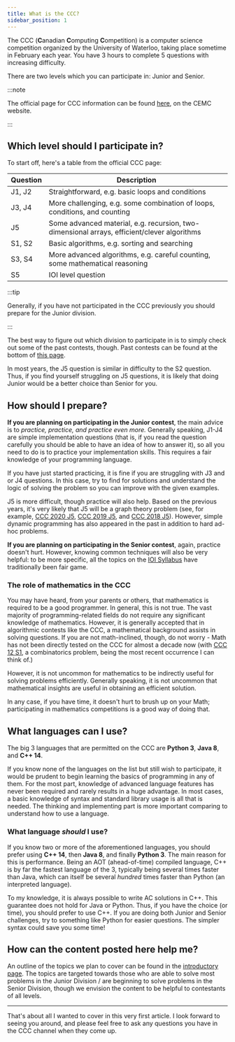 ```yaml
---
title: What is the CCC?
sidebar_position: 1
---
```


The CCC (**C**anadian **C**omputing **C**ompetition) is a computer science competition organized by the University of Waterloo, taking place sometime in February each year. You have 3 hours to complete 5 questions with increasing difficulty.

There are two levels which you can participate in: Junior and Senior.

:::note

The official page for CCC information can be found [here](https://cemc.uwaterloo.ca/contests/computing.html), on the CEMC website.

:::

## Which level should I participate in?

To start off, here's a table from the official CCC page:

| Question | Description                                                                                 |
| -------- | ------------------------------------------------------------------------------------------- |
| J1, J2   | Straightforward, e.g. basic loops and conditions                                            |
| J3, J4   | More challenging, e.g. some combination of loops, conditions, and counting                  |
| J5       | Some advanced material, e.g. recursion, two-dimensional arrays, efficient/clever algorithms |
| S1, S2   | Basic algorithms, e.g. sorting and searching                                                |
| S3, S4   | More advanced algorithms, e.g. careful counting, some mathematical reasoning                |
| S5       | IOI level question                                                                          |

:::tip

Generally, if you have not participated in the CCC previously you should prepare for the Junior division.

:::

The best way to figure out which division to participate in is to simply check out some of the past contests, though.
Past contests can be found at the bottom of [this page](https://cemc.uwaterloo.ca/contests/past_contests.html).

In most years, the J5 question is similar in difficulty to the S2 question. Thus, if you find yourself struggling on J5 questions, it is likely that doing Junior would be a better choice than Senior for you.

## How should I prepare?

**If you are planning on participating in the Junior contest**, the main advice is to _practice, practice, and practice even more._ Generally speaking, J1-J4 are simple implementation questions (that is, if you read the question carefully you should be able to have an idea of how to answer it), so all you need to do is to practice your implementation skills. This requires a fair knowledge of your programming language.

If you have just started practicing, it is fine if you are struggling with J3 and or J4 questions. In this case, try to find for solutions and understand the logic of solving
the problem so you can improve with the given examples.

J5 is more difficult, though practice will also help. Based on the previous years, it's very likely that J5 will be a graph theory problem (see, for example, [CCC 2020 J5](https://dmoj.ca/problem/ccc20s2), [CCC 2019 J5](https://dmoj.ca/problem/ccc19j5), and [CCC 2018 J5](https://dmoj.ca/problem/ccc18j5)). However, simple dynamic programming has also appeared in the past in addition to hard ad-hoc problems.

**If you are planning on participating in the Senior contest**, again, practice doesn't hurt. However, knowing common techniques will also be very helpful: to be more specific, all the topics on the [IOI Syllabus](https://ioinformatics.org/files/ioi-syllabus-2019.pdf) have traditionally been fair game.

### The role of mathematics in the CCC

You may have heard, from your parents or others, that mathematics is required to be a good programmer. In general, this is not true. The vast majority of programming-related fields do not require any significant knowledge of mathematics. However, it is generally accepted that in algorithmic contests like the CCC, a mathematical background assists in solving questions. If you are not math-inclined, though, do not worry - Math has not been directly tested on the CCC for almost a decade now (with [CCC 12 S1](https://dmoj.ca/problem/ccc12s1), a combinatorics problem, being the most recent occurrence I can think of.)

However, it is not uncommon for mathematics to be indirectly useful for solving problems efficiently. Generally speaking, it is not uncommon that mathematical insights are useful in obtaining an efficient solution.

In any case, if you have time, it doesn't hurt to brush up on your Math; participating in mathematics competitions is a good way of doing that.

## What languages can I use?

The big 3 languages that are permitted on the CCC are **Python 3**, **Java 8**, and **C++ 14**.

If you know none of the languages on the list but still wish to participate, it would be prudent to begin learning the basics of programming in any of them.
For the most part, knowledge of advanced language features has never been required and rarely results in a huge advantage. In most cases, a basic knowledge of syntax and standard library usage is all that is needed. The thinking and implementing part is more important comparing to understand how to use a language.

### What language _should_ I use?

If you know two or more of the aforementioned languages, you should prefer using **C++ 14**, then **Java 8**, and finally **Python 3**.
The main reason for this is performance. Being an AOT (ahead-of-time) compiled language, C++ is by far the fastest language of the 3, typically being several times faster than Java, which can itself be several _hundred_ times faster than Python (an interpreted language).

To my knowledge, it is always possible to write AC solutions in C++. This guarantee does not hold for Java or Python. Thus, if you have the choice (or time), you should prefer to use C++. If you are doing both Junior and Senior challenges, try to something like Python for easier questions. The simpler syntax could save you some time!

## How can the content posted here help me?

An outline of the topics we plan to cover can be found in the [introductory page](./introduction.md). The topics are targeted towards those who are able to solve most problems in the Junior Division / are beginning to solve problems in the Senior Division, though we envision the content to be helpful to contestants of all levels.

---

That's about all I wanted to cover in this very first article. I look forward to seeing you around, and please feel free to ask any questions you have in the CCC channel when they come up.
